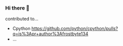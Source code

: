 ### Hi there 👋

<!--
**frostbyte134/frostbyte134** is a ✨ _special_ ✨ repository because its `README.md` (this file) appears on your GitHub profile.

Here are some ideas to get you started:

- 🔭 I’m currently working on ...
- 🌱 I’m currently learning ...
- 👯 I’m looking to collaborate on ...
- 🤔 I’m looking for help with ...
- 💬 Ask me about ...
- 📫 How to reach me: ...
- 😄 Pronouns: ...
- ⚡ Fun fact: ...
-->

contributed to...
- Cpython https://github.com/python/cpython/pulls?q=is%3Apr+author%3Afrostbyte134
- ...
